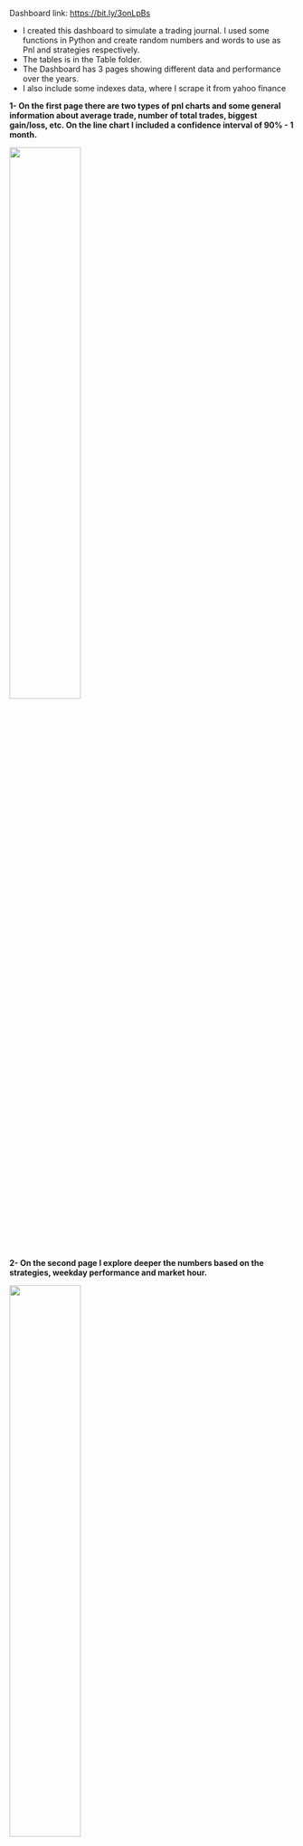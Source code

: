 
Dashboard link: https://bit.ly/3onLpBs

- I created this dashboard to simulate a trading journal. I used some functions in Python and create random numbers and words to use as Pnl and strategies respectively.
- The tables is in the Table folder.
- The Dashboard has 3 pages showing different data and performance over the years.
- I also include some indexes data, where I scrape it from yahoo finance   

**1- On the first page there are two types of pnl charts and some general information about average trade, number of total trades, biggest gain/loss, etc. On the line chart I included a confidence interval of 90% - 1 month.**

<img src="https://user-images.githubusercontent.com/86684420/135499692-ae65ad37-8ed0-4118-8a9d-0ce246375206.png" width="50%"></img>

**2- On the second page I explore deeper the numbers based on the strategies, weekday performance and market hour.**

<img src="https://user-images.githubusercontent.com/86684420/135499831-d304e211-81fa-4aaf-9a5f-2dfe78220128.png" width="50%"></img> 

**3- On the third page I included a monthly calendar where the trader can see the picture the trade performance by day. I added on the left side the Fomo (Fear of missing out) sentiment - a common stats among traders, as well as the execution reason by week. The day by day performance and weekly sentiment helps the trader to understand and control yours feelings and adjust it accordingly.**

<img src="https://user-images.githubusercontent.com/86684420/135500015-96c6e06b-2503-4f99-b424-902fe9a60125.png" width="50%"></img>

**4- The last page is where I got the indexes data from yahoo finance. An idea here is to understand the trader performace based on the index day**

<img src="https://user-images.githubusercontent.com/86684420/135499895-141d1de5-81c3-4ba7-bc78-19100529ba25.png" width="50%"></img> 
